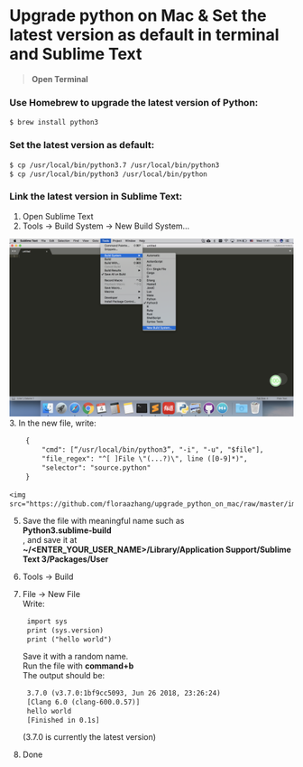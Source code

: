 # Upgrade python on Mac & Set the latest version as default in terminal and Sublime Text
> **Open Terminal**



### Use Homebrew to upgrade the latest version of Python:

	$ brew install python3


### Set the latest version as default:

	$ cp /usr/local/bin/python3.7 /usr/local/bin/python3
	$ cp /usr/local/bin/python3 /usr/local/bin/python
	
### Link the latest version in Sublime Text:
1. Open Sublime Text
2. Tools -> Build System -> New Build System...
<img src="https://github.com/floraazhang/upgrade_python_on_mac/raw/master/img/1.png"/>
3. In the new file, write:
	
		{
		    "cmd": [“/usr/local/bin/python3”, "-i", "-u", "$file"],
		    "file_regex": "^[ ]File \"(...?)\", line ([0-9]*)",
		    "selector": "source.python"
		}
	
	<img src="https://github.com/floraazhang/upgrade_python_on_mac/raw/master/img/2.png"/>
	
5. Save the file with meaningful name such as<br>
	**Python3.sublime-build**<br>
	, and save it at<br>
	**~/<ENTER_YOUR_USER_NAME>/Library/Application Support/Sublime Text 3/Packages/User**
6. Tools -> Build
7. File -> New File<br>
	Write:
	
		import sys
		print (sys.version)
		print ("hello world")
	Save it with a random name.<br>
	Run the file with **command+b**<br>
	The output should be:
	
		3.7.0 (v3.7.0:1bf9cc5093, Jun 26 2018, 23:26:24) 
		[Clang 6.0 (clang-600.0.57)]
		hello world
		[Finished in 0.1s]
	(3.7.0 is currently the latest version)
8. Done